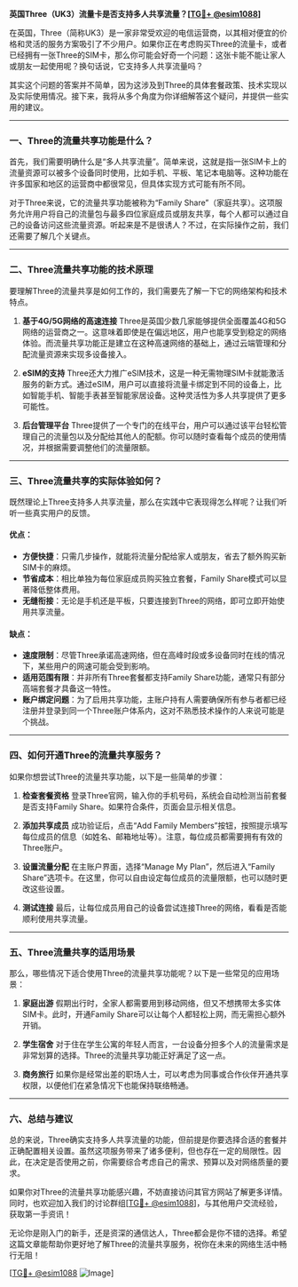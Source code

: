 **英国Three（UK3）流量卡是否支持多人共享流量？[[TG💪+ @esim1088](https://t.me/s/esim1088)]**

在英国，Three（简称UK3）是一家非常受欢迎的电信运营商，以其相对便宜的价格和灵活的服务方案吸引了不少用户。如果你正在考虑购买Three的流量卡，或者已经拥有一张Three的SIM卡，那么你可能会好奇一个问题：这张卡能不能让家人或朋友一起使用呢？换句话说，它支持多人共享流量吗？

其实这个问题的答案并不简单，因为这涉及到Three的具体套餐政策、技术实现以及实际使用情况。接下来，我将从多个角度为你详细解答这个疑问，并提供一些实用的建议。

---

### **一、Three的流量共享功能是什么？**

首先，我们需要明确什么是“多人共享流量”。简单来说，这就是指一张SIM卡上的流量资源可以被多个设备同时使用，比如手机、平板、笔记本电脑等。这种功能在许多国家和地区的运营商中都很常见，但具体实现方式可能有所不同。

对于Three来说，它的流量共享功能被称为“Family Share”（家庭共享）。这项服务允许用户将自己的流量包与最多四位家庭成员或朋友共享，每个人都可以通过自己的设备访问这些流量资源。听起来是不是很诱人？不过，在实际操作之前，我们还需要了解几个关键点。

---

### **二、Three流量共享功能的技术原理**

要理解Three的流量共享是如何工作的，我们需要先了解一下它的网络架构和技术特点。

1. **基于4G/5G网络的高速连接**
   Three是英国少数几家能够提供全面覆盖4G和5G网络的运营商之一。这意味着即使是在偏远地区，用户也能享受到稳定的网络体验。而流量共享功能正是建立在这种高速网络的基础上，通过云端管理和分配流量资源来实现多设备接入。

2. **eSIM的支持**
   Three还大力推广eSIM技术，这是一种无需物理SIM卡就能激活服务的新方式。通过eSIM，用户可以直接将流量卡绑定到不同的设备上，比如智能手机、智能手表甚至智能家居设备。这种灵活性为多人共享提供了更多可能性。

3. **后台管理平台**
   Three提供了一个专门的在线平台，用户可以通过该平台轻松管理自己的流量包以及分配给其他人的配额。你可以随时查看每个成员的使用情况，并根据需要调整他们的流量限额。

---

### **三、Three流量共享的实际体验如何？**

既然理论上Three支持多人共享流量，那么在实践中它表现得怎么样呢？让我们听听一些真实用户的反馈。

#### **优点：**
- **方便快捷**：只需几步操作，就能将流量分配给家人或朋友，省去了额外购买新SIM卡的麻烦。
- **节省成本**：相比单独为每位家庭成员购买独立套餐，Family Share模式可以显著降低整体费用。
- **无缝衔接**：无论是手机还是平板，只要连接到Three的网络，即可立即开始使用共享流量。

#### **缺点：**
- **速度限制**：尽管Three承诺高速网络，但在高峰时段或多设备同时在线的情况下，某些用户的网速可能会受到影响。
- **适用范围有限**：并非所有Three套餐都支持Family Share功能，通常只有部分高端套餐才具备这一特性。
- **账户绑定问题**：为了启用共享功能，主账户持有人需要确保所有参与者都已经注册并登录到同一个Three账户体系内，这对不熟悉技术操作的人来说可能是个挑战。

---

### **四、如何开通Three的流量共享服务？**

如果你想尝试Three的流量共享功能，以下是一些简单的步骤：

1. **检查套餐资格**
   登录Three官网，输入你的手机号码，系统会自动检测当前套餐是否支持Family Share。如果符合条件，页面会显示相关信息。

2. **添加共享成员**
   成功验证后，点击“Add Family Members”按钮，按照提示填写每位成员的信息（如姓名、邮箱地址等）。注意，每位成员都需要拥有有效的Three账户。

3. **设置流量分配**
   在主账户界面，选择“Manage My Plan”，然后进入“Family Share”选项卡。在这里，你可以自由设定每位成员的流量限额，也可以随时更改这些设置。

4. **测试连接**
   最后，让每位成员用自己的设备尝试连接Three的网络，看看是否能顺利使用共享流量。

---

### **五、Three流量共享的适用场景**

那么，哪些情况下适合使用Three的流量共享功能呢？以下是一些常见的应用场景：

1. **家庭出游**
   假期出行时，全家人都需要用到移动网络，但又不想携带太多实体SIM卡。此时，开通Family Share可以让每个人都轻松上网，而无需担心额外开销。

2. **学生宿舍**
   对于住在学生公寓的年轻人而言，一台设备分担多个人的流量需求是非常划算的选择。Three的流量共享功能正好满足了这一点。

3. **商务旅行**
   如果你是经常出差的职场人士，可以考虑为同事或合作伙伴开通共享权限，以便他们在紧急情况下也能保持联络畅通。

---

### **六、总结与建议**

总的来说，Three确实支持多人共享流量的功能，但前提是你要选择合适的套餐并正确配置相关设置。虽然这项服务带来了诸多便利，但也存在一定的局限性。因此，在决定是否使用之前，你需要综合考虑自己的需求、预算以及对网络质量的要求。

如果你对Three的流量共享功能感兴趣，不妨直接访问其官方网站了解更多详情。同时，也欢迎加入我们的讨论群组[[TG💪+ @esim1088](https://t.me/s/esim1088)]，与其他用户交流经验，获取第一手资讯！

无论你是刚入门的新手，还是资深的通信达人，Three都会是你不错的选择。希望这篇文章能帮助你更好地了解Three的流量共享服务，祝你在未来的网络生活中畅行无阻！

[[TG💪+ @esim1088](https://t.me/s/esim1088) ![Image](https://i.postimg.cc/4NQfJmqS/Snipaste-2025-05-13-00-14-12.png)]